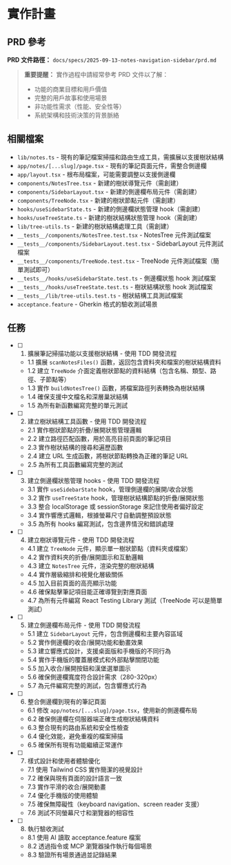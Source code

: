 # 實作計畫

## PRD 參考

**PRD 文件路徑：** `docs/specs/2025-09-13-notes-navigation-sidebar/prd.md`

> **重要提醒：** 實作過程中請經常參考 PRD 文件以了解：
>
> - 功能的商業目標和用戶價值
> - 完整的用戶故事和使用場景
> - 非功能性需求（性能、安全性等）
> - 系統架構和技術決策的背景脈絡

## 相關檔案

- `lib/notes.ts` - 現有的筆記檔案掃描和路由生成工具，需擴展以支援樹狀結構
- `app/notes/[...slug]/page.tsx` - 現有的筆記頁面元件，需整合側邊欄
- `app/layout.tsx` - 根布局檔案，可能需要調整以支援側邊欄
- `components/NotesTree.tsx` - 新建的樹狀導覽元件（需創建）
- `components/SidebarLayout.tsx` - 新建的側邊欄布局元件（需創建）
- `components/TreeNode.tsx` - 新建的樹狀節點元件（需創建）
- `hooks/useSidebarState.ts` - 新建的側邊欄狀態管理 hook（需創建）
- `hooks/useTreeState.ts` - 新建的樹狀結構狀態管理 hook（需創建）
- `lib/tree-utils.ts` - 新建的樹狀結構處理工具（需創建）
- `__tests__/components/NotesTree.test.tsx` - NotesTree 元件測試檔案
- `__tests__/components/SidebarLayout.test.tsx` - SidebarLayout 元件測試檔案
- `__tests__/components/TreeNode.test.tsx` - TreeNode 元件測試檔案（簡單測試即可）
- `__tests__/hooks/useSidebarState.test.ts` - 側邊欄狀態 hook 測試檔案
- `__tests__/hooks/useTreeState.test.ts` - 樹狀結構狀態 hook 測試檔案
- `__tests__/lib/tree-utils.test.ts` - 樹狀結構工具測試檔案
- `acceptance.feature` - Gherkin 格式的驗收測試場景

## 任務

- [ ] 1. 擴展筆記掃描功能以支援樹狀結構 - 使用 TDD 開發流程
  - 1.1 擴展 `scanNotesFiles()` 函數，返回包含資料夾和檔案的樹狀結構資料
  - 1.2 建立 `TreeNode` 介面定義樹狀節點的資料結構（包含名稱、類型、路徑、子節點等）
  - 1.3 實作 `buildNotesTree()` 函數，將檔案路徑列表轉換為樹狀結構
  - 1.4 確保支援中文檔名和深層巢狀結構
  - 1.5 為所有新函數編寫完整的單元測試

- [ ] 2. 建立樹狀結構工具函數 - 使用 TDD 開發流程
  - 2.1 實作樹狀節點的折疊/展開狀態管理邏輯
  - 2.2 建立路徑匹配函數，用於高亮目前頁面的筆記項目
  - 2.3 實作樹狀結構的搜尋和遍歷函數
  - 2.4 建立 URL 生成函數，將樹狀節點轉換為正確的筆記 URL
  - 2.5 為所有工具函數編寫完整的測試

- [ ] 3. 建立側邊欄狀態管理 hooks - 使用 TDD 開發流程
  - 3.1 實作 `useSidebarState` hook，管理側邊欄的展開/收合狀態
  - 3.2 實作 `useTreeState` hook，管理樹狀結構節點的折疊/展開狀態
  - 3.3 整合 localStorage 或 sessionStorage 來記住使用者偏好設定
  - 3.4 實作響應式邏輯，根據螢幕尺寸自動調整預設狀態
  - 3.5 為所有 hooks 編寫測試，包含邊界情況和錯誤處理

- [ ] 4. 建立樹狀導覽元件 - 使用 TDD 開發流程
  - 4.1 建立 `TreeNode` 元件，顯示單一樹狀節點（資料夾或檔案）
  - 4.2 實作資料夾的折疊/展開圖示和互動邏輯
  - 4.3 建立 `NotesTree` 元件，渲染完整的樹狀結構
  - 4.4 實作層級縮排和視覺化層級關係
  - 4.5 加入目前頁面的高亮顯示功能
  - 4.6 確保點擊筆記項目能正確導覽到對應頁面
  - 4.7 為所有元件編寫 React Testing Library 測試（TreeNode 可以是簡單測試）

- [ ] 5. 建立側邊欄布局元件 - 使用 TDD 開發流程
  - 5.1 建立 `SidebarLayout` 元件，包含側邊欄和主要內容區域
  - 5.2 實作側邊欄的收合/展開功能和動畫效果
  - 5.3 建立響應式設計，支援桌面版和手機版的不同行為
  - 5.4 實作手機版的覆蓋層模式和外部點擊關閉功能
  - 5.5 加入收合/展開按鈕和漢堡選單圖示
  - 5.6 確保側邊欄寬度符合設計需求（280-320px）
  - 5.7 為元件編寫完整的測試，包含響應式行為

- [ ] 6. 整合側邊欄到現有的筆記頁面
  - 6.1 修改 `app/notes/[...slug]/page.tsx`，使用新的側邊欄布局
  - 6.2 確保側邊欄在伺服器端正確生成樹狀結構資料
  - 6.3 整合現有的路由系統和安全性檢查
  - 6.4 優化效能，避免重複的檔案掃描
  - 6.5 確保所有現有功能繼續正常運作

- [ ] 7. 樣式設計和使用者體驗優化
  - 7.1 使用 Tailwind CSS 實作簡潔的視覺設計
  - 7.2 確保與現有頁面的設計語言一致
  - 7.3 實作平滑的收合/展開動畫
  - 7.4 優化手機版的使用體驗
  - 7.5 確保無障礙性（keyboard navigation、screen reader 支援）
  - 7.6 測試不同螢幕尺寸和瀏覽器的相容性

- [ ] 8. 執行驗收測試
  - 8.1 使用 AI 讀取 acceptance.feature 檔案
  - 8.2 透過指令或 MCP 瀏覽器操作執行每個場景
  - 8.3 驗證所有場景通過並記錄結果
